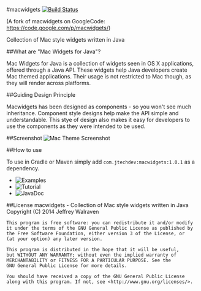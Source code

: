 #macwidgets
[![Build Status](https://travis-ci.org/JTWalraven/macwidgets.svg?branch=master)](https://travis-ci.org/JTWalraven/macwidgets)

(A fork of macwidgets on GoogleCode: https://code.google.com/p/macwidgets/)

Collection of Mac style widgets written in Java

##What are "Mac Widgets for Java"?

Mac Widgets for Java is a collection of widgets seen in OS X applications, offered through a Java API. These widgets help Java developers create Mac themed applications. Their usage is not restricted to Mac though, as they will render across platforms.

##Guiding Design Principle

Macwidgets has been designed as components - so you won't see much inheritance. Component style designs help make the API simple and understandable. This stye of design also makes it easy for developers to use the components as they were intended to be used.

##Screenshot
![Mac Theme Screenshot](http://jtwalraven.github.io/assets/images/2013-05-29/JavaMacTheming5.png)

##How to use

To use in Gradle or Maven simply add `com.jtechdev:macwidgets:1.0.1` as a dependency.

* ![Examples](https://github.com/JTWalraven/macwidgets/wiki/Examples)
* ![Tutorial](http://jtwalraven.github.io/2013/05/29/style-java-application-for-mac-os-x/)
* ![JavaDoc](http://jtwalraven.github.io/macwidgets/javadoc/)

##License
    macwidgets - Collection of Mac style widgets written in Java
    Copyright (C) 2014 Jeffrey Walraven

    This program is free software: you can redistribute it and/or modify
    it under the terms of the GNU General Public License as published by
    the Free Software Foundation, either version 3 of the License, or
    (at your option) any later version.

    This program is distributed in the hope that it will be useful,
    but WITHOUT ANY WARRANTY; without even the implied warranty of
    MERCHANTABILITY or FITNESS FOR A PARTICULAR PURPOSE. See the
    GNU General Public License for more details.

    You should have received a copy of the GNU General Public License
    along with this program. If not, see <http://www.gnu.org/licenses/>.
